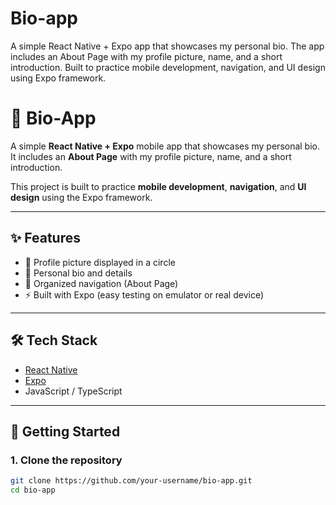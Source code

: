 # Bio-app
A simple React Native + Expo app that showcases my personal bio. The app includes an About Page with my profile picture, name, and a short introduction. Built to practice mobile development, navigation, and UI design using Expo framework.
# 📱 Bio-App

A simple **React Native + Expo** mobile app that showcases my personal bio.  
It includes an **About Page** with my profile picture, name, and a short introduction.  

This project is built to practice **mobile development**, **navigation**, and **UI design** using the Expo framework.

---

## ✨ Features
- 📸 Profile picture displayed in a circle  
- 📝 Personal bio and details  
- 📂 Organized navigation (About Page)  
- ⚡ Built with Expo (easy testing on emulator or real device)  

---

## 🛠️ Tech Stack
- [React Native](https://reactnative.dev/)  
- [Expo](https://expo.dev/)  
- JavaScript / TypeScript  

---

## 🚀 Getting Started

### 1. Clone the repository
```bash
git clone https://github.com/your-username/bio-app.git
cd bio-app
